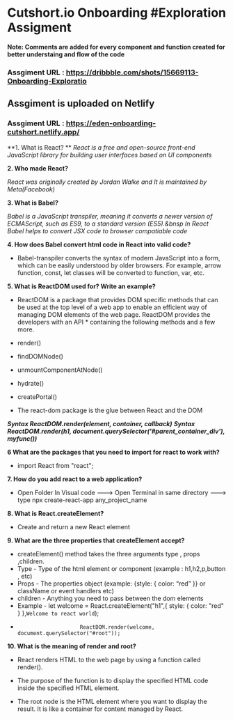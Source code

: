 # Cutshort.io Onboarding #Exploration Assigment

**Note: Comments are added for every component and function created for better understaing and flow of the code**

### Assgiment URL : https://dribbble.com/shots/15669113-Onboarding-Exploratio

## Assgiment is uploaded on Netlify

### Assgiment URL : https://eden-onboarding-cutshort.netlify.app/




**1. What is React?  **
*React is a free and open-source front-end JavaScript library for building user interfaces based on UI components*

**2. Who made React?**

*React was originally created by Jordan Walke and It is maintained by Meta(Facebook)*

**3. What is Babel?**

*Babel is a JavaScript transpiler, meaning it converts a newer version of ECMAScript, such as ES9, to a standard version (ES5).&bnsp*
*In React Babel helps to convert JSX code to browser compatiable code*

**4. How does Babel convert html code in React into valid code?**
* Babel-transpiler converts the syntax of modern JavaScript into a form, which can be easily understood by older browsers. For example, arrow function, const, let classes will be converted to function, var, etc.

**5. What is ReactDOM used for? Write an example?**
* ReactDOM is a package that provides DOM specific methods that can be used at the top level of a web app to enable an efficient way of managing DOM elements of the web page. ReactDOM provides the developers with an API * containing the following methods and a few more. 
* render()
* findDOMNode()
* unmountComponentAtNode()
* hydrate()
* createPortal()
 
* The react-dom package is the glue between React and the DOM

***Syntax ReactDOM.render(element, container, callback)***
***Syntax ReactDOM.render(h1, document.querySelector('#parent_container_div'), myfunc())***

**6 What are the packages that you need to import for react to work with?**
* import React from "react"; 

**7. How do you add react to a web application?**
* Open Folder In Visual code ---> Open Terminal in same directory ---> type npx create-react-app any_project_name

**8. What is React.createElement?**
* Create and return a new React element

**9. What are the three properties that createElement accept?**
* createElement() method takes the three arguments type , props ,children.
* Type - Type of the html element or component (example : h1,h2,p,button , etc)
* Props - The properties object (example: {style: { color: “red” }} or className or event handlers etc)
* children - Anything you need to pass between the dom elements
* Example - let welcome = React.createElement("h1",{ style: { color: "red" } },`Welcome to react world`); 
*                         ReactDOM.render(welcome, document.querySelector("#root"));

**10. What is the meaning of render and root?**
* React renders HTML to the web page by using a function called render().
* The purpose of the function is to display the specified HTML code inside the specified HTML element.

* The root node is the HTML element where you want to display the result. It is like a container for content managed by React.
